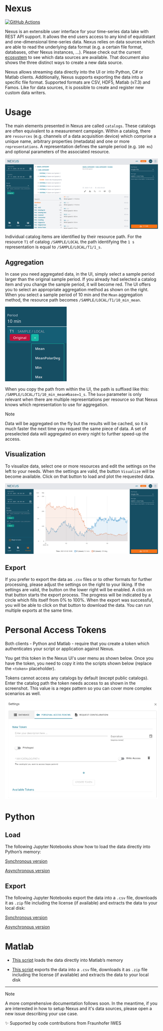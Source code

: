 # Nexus

[![GitHub Actions](https://github.com/nexus-main/nexus/actions/workflows/build-and-publish.yml/badge.svg?branch=master)](https://github.com/nexus-main/nexus/actions)

Nexus is an extensible user interface for your time-series data lake with REST API support. It allows the end users access to any kind of equidistant and one-dimensional time-series data. Nexus relies on data sources which are able to read the underlying data format (e.g. a certain file format, databases, other Nexus instances, ...). Please check out the current [ecosystem](notes/ecosystem.md) to see which data sources are available. That document also shows the three distinct ways to create a new data source.

Nexus allows streaming data directly into the UI or into Python, C# or Matlab clients. Additionally, Nexus supports exporting the data into a specific file format. Supported formats are CSV, HDF5, Matlab (v7.3) and Famos. Like for data sources, it is possible to create and register new custom data writers.

# Usage

The main elements presented in Nexus are called `catalogs`. These catalogs are often equivalent to a measurement campaign. Within a catalog, there are `resources` (e.g. channels of a data acquisition device) which comprise a unique name, arbitrary properties (metadata) and one or more `representations`. A representation defines the sample period (e.g. `100 ms`) and optional parameters of the associated resource.

![Resources](doc/images/image_1.png)

Individual catalog items are identified by their resource path. For the resource `T1` of catalog `/SAMPLE/LOCAL` the path identifying the `1 s` representation is equal to `/SAMPLE/LOCAL/T1/1_s`.

## Aggregation

In case you need aggregated data, in the UI, simply select a sample period larger than the original sample period. If you already had selected a catalog item and you change the sample period, it will become red. The UI offers you to select an appropriate aggregation method as shown on the right. When you select a sample period of 10 min and the `Mean` aggregation method, the resource path becomes `/SAMPLE/LOCAL/T1/10_min_mean`.

![aggregation](doc/images/aggregation.png)

When you copy the path from within the UI, the path is suffixed like this: `/SAMPLE/LOCAL/T1/10_min_mean#base=1_s`. The `base` parameter is only relevant when there are multiple representations per resource so that Nexus knows which representation to use for aggregation.

> [!Note]
> Data will be aggregated on the fly but the results will be cached, so it is much faster the next time you request the same piece of data. A set of preselected data will aggregated on every night to further speed-up the access.

## Visualization

To visualize data, select one or more resources and edit the settings on the left to your needs. When the settings are valid, the button `Visualize` will be become available. Click on that button to load and plot the requested data.

![Graphs](doc/images/image_2.png)

## Export

If you prefer to export the data as `.csv` files or to other formats for further processing, please adjust the settings on the right to your liking. If the settings are valid, the button on the lower right will be enabled. A click on that button starts the export process. The progress will be indicated by a circle which fills itself from 0% to 100%. When the export was successful, you will be able to click on that button to download the data. You can run multiple exports at the same time.

# Personal Access Tokens

Both clients - Python and Matlab - require that you create a token which authenticates your script or application against Nexus.

You get this token in the Nexus UI's user menu as shown below. Once you have the token, you need to copy it into the scripts shown below (replace the `<token>` placeholder).

Tokens cannot access any catalogs by default (except public catalogs). Enter the catalog path the token needs access to as shown in the screenshot. This value is a regex pattern so you can cover more complex scenarios as well.

![Personal access token](doc/images/pat.png)

# Python

## Load

The following Jupyter Notebooks show how to load the data directly into Python’s memory:

[Synchronous version](https://github.com/nexus-main/nexus/blob/dev/samples/python/sample_load.ipynb)

[Asynchronous version](https://github.com/nexus-main/nexus/blob/dev/samples/python/sample_load_async.ipynb)

## Export

The following Jupyter Notebooks export the data into a `.csv` file, downloads it as `.zip` file including the license (if available) and extracts the data to your local disk:

[Synchronous version](https://github.com/nexus-main/nexus/blob/dev/samples/python/sample_export.ipynb)

[Asynchronous version](https://github.com/nexus-main/nexus/blob/dev/samples/python/sample_export_async.ipynb)

# Matlab

- [This script](https://github.com/nexus-main/nexus/blob/dev/samples/matlab/sample_load.m) loads the data directly into Matlab’s memory

- [This script](https://github.com/nexus-main/nexus/blob/dev/samples/matlab/sample_export.m) exports the data into a `.csv` file, downloads it as `.zip` file including the license (if available) and extracts the data to your local disk

___________

> [!Note]
> A more comprehensive documentation follows soon. In the meantime, if you are interested in how to setup Nexus and it's data sources, please open a new issue describing your use case.

:sparkles: Supported by code contributions from Fraunhofer IWES